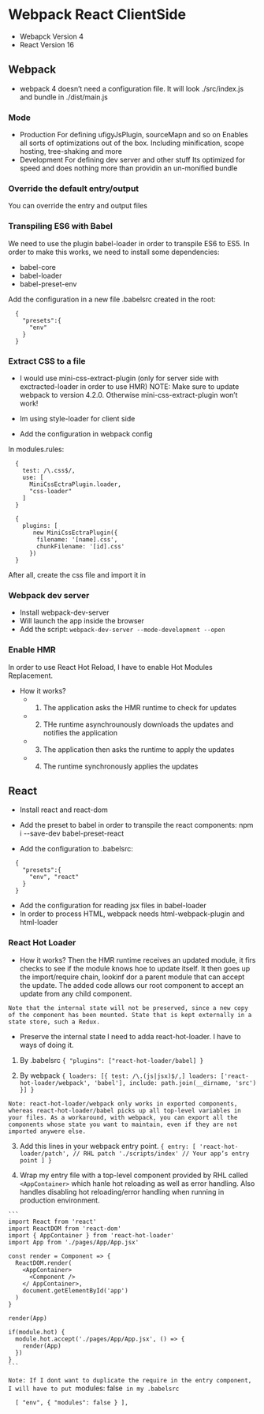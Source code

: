 # Webpack React ClientSide

- Webapck Version 4
- React Version 16

## Webpack

- webpack 4 doesn’t need a configuration file. It will look ./src/index.js and bundle in ./dist/main.js

### Mode
  - Production
    For defining ufigyJsPlugin, sourceMapn and so on
    Enables all sorts of optimizations out of the box. Including minification, scope hosting, tree-shaking and more
  - Development
    For defining dev server and other stuff
    Its optimized for speed and does nothing more than providin an un-monified bundle

### Override the default entry/output

  You can override the entry and output files

### Transpiling ES6 with Babel

  We need to use the plugin babel-loader in order to transpile ES6 to ES5. In order to make this works, we need to install some dependencies:
  - babel-core
  - babel-loader
  - babel-preset-env

  Add the configuration in a new file .babelsrc created in the root:

  ```
    {
      "presets":{
        "env"
      }
    }
  ```

### Extract CSS to a file

  - I would use mini-css-extract-plugin (only for server side with exctracted-loader in order to use HMR)
  NOTE: Make sure to update webpack to version 4.2.0. Otherwise mini-css-extract-plugin won’t work!

  - Im using style-loader for client side

  - Add the configuration in webpack config

   In modules.rules:

  ```
    {
      test: /\.css$/,
      use: [
        MiniCssEctraPlugin.loader,
        "css-loader"
      ]
    }
  ```

  ```
    {
      plugins: [
         new MiniCssEctraPlugin({
          filename: '[name].css',
          chunkFilename: '[id].css'
        })
    }
  ```

  After all, create the css file and import it in

### Webpack dev server

  - Install webpack-dev-server
  - Will launch the app inside the browser
  - Add the script: `webpack-dev-server --mode-development --open`

### Enable HMR

  In order to use React Hot Reload, I have to enable Hot Modules Replacement.

  - How it works?
    - 1. The application asks the HMR runtime to check for updates
    - 2. THe runtime asynchrounously downloads the updates and notifies the application
    - 3. The application then asks the runtime to apply the updates
    - 4. The runtime synchronously applies the updates

## React

  - Install react and react-dom
  - Add the preset to babel in order to transpile the react components: npm i --save-dev babel-preset-react

  - Add the configuration to .babelsrc:

  ```
    {
      "presets":{
        "env", "react"
      }
    }
  ```

  - Add the configuration for reading jsx files in babel-loader
  - In order to process HTML, webpack needs html-webpack-plugin and html-loader


  ### React Hot Loader

  - How it works?
  Then the HMR runtime receives an updated module, it firs checks to see if the module knows hoe to update itself. It then goes up the import/require chain, lookinf dor a parent module that can accept the update. The added code allows our root component to accept an update from any child component.

  `Note that the internal state will not be preserved, since a new copy of the component has been mounted. State that is kept externally in a state store, such a Redux.`

  - Preserve the internal state
  I need to adda react-hot-loader. I have to ways of doing it.
  1. By .babelsrc
    ```
    {
      "plugins": ["react-hot-loader/babel]
    }
    ```

  2. By webpack
    ```
    {
      loaders: [{
        test: /\.(js|jsx)$/,]
        loaders: ['react-hot-loader/webpack', 'babel'],
        include: path.join(__dirname, 'src')
      }]
    }
    ```

  `Note: react-hot-loader/webpack only works in exported components, whereas react-hot-loader/babel picks up all top-level variables in your files. As a workaround, with webpack, you can export all the components whose state you want to maintain, even if they are not imported anywere else.`

  3. Add this lines in your webpack entry point.
    ```
    {
      entry: [
        'react-hot-loader/patch', // RHL patch
      './scripts/index' // Your appʼs entry point
      ]
    }
    ```

  4. Wrap my entry file with a top-level component provided by RHL called `<AppContainer>` which hanle hot reloading as well as error handling. Also handles disabling hot reloading/error handling when running in production environment.

    ```
    import React from 'react'
    import ReactDOM from 'react-dom'
    import { AppContainer } from 'react-hot-loader'
    import App from './pages/App/App.jsx'

    const render = Component => {
      ReactDOM.render(
        <AppContainer>
          <Component />
        </ AppContainer>,
        document.getElementById('app')
      )
    }

    render(App)

    if(module.hot) {
      module.hot.accept('./pages/App/App.jsx', () => {
        render(App)
      })
    }
    ```

  `Note: If I dont want to duplicate the require in the entry component, I will have to put `modules: false` in my .babelsrc`

  ```
    [ "env", { "modules": false } ],
  ```

